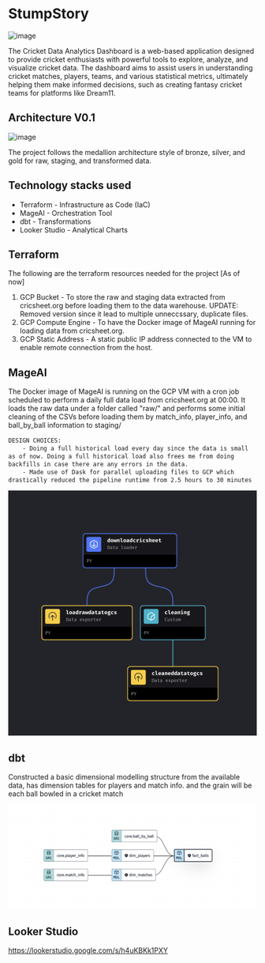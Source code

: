 # StumpStory 

![image](https://github.com/sreesanjeevkg/stumpsNDbails/assets/32449066/c7df0feb-1f9c-43b7-9e37-591c84a3e321)

The Cricket Data Analytics Dashboard is a web-based application designed to provide cricket enthusiasts with powerful tools to explore, analyze, and visualize cricket data. The dashboard aims to assist users in understanding cricket matches, players, teams, and various statistical metrics, ultimately helping them make informed decisions, such as creating fantasy cricket teams for platforms like Dream11.

## Architecture V0.1 

![image](images/architecture0.1.png)

The project follows the medallion architecture style of bronze, silver, and gold for raw, staging, and transformed data.


## Technology stacks used 

- Terraform - Infrastructure as Code (IaC)
- MageAI - Orchestration Tool
- dbt - Transformations
- Looker Studio - Analytical Charts

## Terraform 

The following are the terraform resources needed for the project [As of now]

1. GCP Bucket - To store the raw and staging data extracted from cricsheet.org before loading them to the data warehouse.
    UPDATE: Removed version since it lead to multiple unneccssary, duplicate files.
2. GCP Compute Engine - To have the Docker image of MageAI running for loading data from cricsheet.org.
3. GCP Static Address - A static public IP address connected to the VM to enable remote connection from the host.

## MageAI 

The Docker image of MageAI is running on the GCP VM with a cron job scheduled to perform a daily full data load from cricsheet.org at 00:00. It loads the raw data under a folder called "raw/" and performs some initial cleaning of the CSVs before loading them by match_info, player_info, and ball_by_ball information to staging/
    
    DESIGN CHOICES: 
        - Doing a full historical load every day since the data is small as of now. Doing a full historical load also frees me from doing backfills in case there are any errors in the data.
        - Made use of Dask for parallel uploading files to GCP which drastically reduced the pipeline runtime from 2.5 hours to 30 minutes

![image](images/MageAIpipeline.png)

## dbt

Constructed a basic dimensional modelling structure from the available data, has dimension tables for players and match info. and the grain will be each ball bowled in a cricket match

![image](images/dbtLineage.png)

## Looker Studio

https://lookerstudio.google.com/s/h4uKBKk1PXY